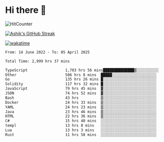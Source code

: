 # Hi there 👋

![HitCounter](https://hits.seeyoufarm.com/api/count/incr/badge.svg?url=https%3A%2F%2Fgithub.com%2Fashrhmn1212%2Fhit-counter)

<!-- ![Contribution Graph](https://github-readme-activity-graph.cyclic.app/graph?username=ashrhmn) -->


<!-- [![Top Langs](https://github-readme-stats.vercel.app/api/top-langs/?username=ashrhmn&layout=compact&theme=synthwave&langs_count=10&card_width=445)](https://github.com/anuraghazra/github-readme-stats) -->

[![Ashik's GitHub Streak](https://github-readme-streak-stats.herokuapp.com/?user=ashrhmn&theme=blood&fire=DD7F1C&background=151515&dates=9f9f9f&border=DD2727)](https://git.io/streak-stats)

<!-- ![Ashik's GitHub stats](https://github-readme-stats.vercel.app/api/?username=ashrhmn&show_icons=true&title_color=fff&icon_color=79ff97&text_color=9f9f9f&bg_color=151515) -->

[![wakatime](https://wakatime.com/badge/user/3df86613-ba63-4631-8e65-0ff18e7becad.svg)](https://wakatime.com/@3df86613-ba63-4631-8e65-0ff18e7becad)

<!--START_SECTION:waka-->

```txt
From: 14 June 2022 - To: 05 April 2025

Total Time: 2,999 hrs 37 mins

TypeScript                 1,703 hrs 56 mins██████████████▒░░░░░░░░░░   56.81 %
Other                      586 hrs 8 mins  █████░░░░░░░░░░░░░░░░░░░░   19.54 %
Go                         135 hrs 26 mins █░░░░░░░░░░░░░░░░░░░░░░░░   04.52 %
Solidity                   117 hrs 32 mins █░░░░░░░░░░░░░░░░░░░░░░░░   03.92 %
JavaScript                 79 hrs 45 mins  ▓░░░░░░░░░░░░░░░░░░░░░░░░   02.66 %
JSON                       74 hrs 52 mins  ▓░░░░░░░░░░░░░░░░░░░░░░░░   02.50 %
Bash                       43 hrs          ▒░░░░░░░░░░░░░░░░░░░░░░░░   01.43 %
Docker                     24 hrs 33 mins  ▒░░░░░░░░░░░░░░░░░░░░░░░░   00.82 %
YAML                       24 hrs 23 mins  ▒░░░░░░░░░░░░░░░░░░░░░░░░   00.81 %
Java                       23 hrs 46 mins  ▒░░░░░░░░░░░░░░░░░░░░░░░░   00.79 %
HTML                       22 hrs 36 mins  ▒░░░░░░░░░░░░░░░░░░░░░░░░   00.75 %
C#                         15 hrs 40 mins  ░░░░░░░░░░░░░░░░░░░░░░░░░   00.52 %
templ                      13 hrs 8 mins   ░░░░░░░░░░░░░░░░░░░░░░░░░   00.44 %
Lua                        13 hrs 3 mins   ░░░░░░░░░░░░░░░░░░░░░░░░░   00.44 %
Rust                       11 hrs 58 mins  ░░░░░░░░░░░░░░░░░░░░░░░░░   00.40 %
```

<!--END_SECTION:waka-->


<!--### Most Used Languages
<img src="https://wakatime.com/share/@ashrhmn/24ecb986-5bf8-4607-af7f-0aab08908d8c.png" />

### Favourite Tools
<img src="https://wakatime.com/share/@ashrhmn/f4e08015-f3bc-460a-9228-95a3ba11c604.png" />-->
